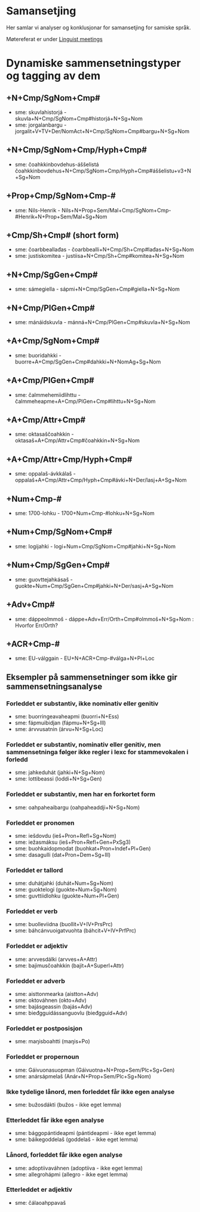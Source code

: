 Samansetjing
========



Her samlar vi analyser og konklusjonar for samansetjing for samiske språk.


Møtereferat er under [Linguist meetings](../../admin/meetings.html)




# Dynamiske sammensetningstyper og tagging av dem


## +N+Cmp/SgNom+Cmp#
* sme: skuvlahistorjá - skuvla+N+Cmp/SgNom+Cmp#historjá+N+Sg+Nom
* sme: jorgalanbargu - jorgalit+V+TV+Der/NomAct+N+Cmp/SgNom+Cmp#bargu+N+Sg+Nom




## +N+Cmp/SgNom+Cmp/Hyph+Cmp#
* sme: čoahkkinbovdehus-áššelistá čoahkkinbovdehus+N+Cmp/SgNom+Cmp/Hyph+Cmp#áššelistu+v3+N+Sg+Nom


## +Prop+Cmp/SgNom+Cmp-#
* sme: Nils-Henrik - Nils+N+Prop+Sem/Mal+Cmp/SgNom+Cmp-#Henrik+N+Prop+Sem/Mal+Sg+Nom


## +Cmp/Sh+Cmp#   (short form)
* sme: čoarbbeallađas - čoarbbealli+N+Cmp/Sh+Cmp#lađas+N+Sg+Nom
* sme: justiskomitea - justiisa+N+Cmp/Sh+Cmp#komitea+N+Sg+Nom


## +N+Cmp/SgGen+Cmp#
* sme: sámegiella - sápmi+N+Cmp/SgGen+Cmp#giella+N+Sg+Nom


## +N+Cmp/PlGen+Cmp#
* sme: mánáidskuvla - mánná+N+Cmp/PlGen+Cmp#skuvla+N+Sg+Nom


## +A+Cmp/SgNom+Cmp#
* sme: buoridahkki - buorre+A+Cmp/SgGen+Cmp#dahkki+N+NomAg+Sg+Nom




## +A+Cmp/PlGen+Cmp#
* sme: čalmmehemiidlihttu - čalmmeheapme+A+Cmp/PlGen+Cmp#lihttu+N+Sg+Nom


## +A+Cmp/Attr+Cmp#
* sme: oktasaščoahkkin - oktasaš+A+Cmp/Attr+Cmp#čoahkkin+N+Sg+Nom 


## +A+Cmp/Attr+Cmp/Hyph+Cmp#
* sme: oppalaš-ávkkálaš - oppalaš+A+Cmp/Attr+Cmp/Hyph+Cmp#ávki+N+Der/lasj+A+Sg+Nom


## +Num+Cmp-#
* sme: 1700-lohku - 1700+Num+Cmp-#lohku+N+Sg+Nom


## +Num+Cmp/SgNom+Cmp#
* sme: logijahki - logi+Num+Cmp/SgNom+Cmp#jahki+N+Sg+Nom


## +Num+Cmp/SgGen+Cmp#
* sme: guovttejahkásaš - guokte+Num+Cmp/SgGen+Cmp#jahki+N+Der/sasj+A+Sg+Nom


## +Adv+Cmp#
* sme: dáppeolmmoš - dáppe+Adv+Err/Orth+Cmp#olmmoš+N+Sg+Nom : Hvorfor Err/Orth?


## +ACR+Cmp-#
* sme: EU-válggain - EU+N+ACR+Cmp-#válga+N+Pl+Loc




## Eksempler på sammensetninger som ikke gir sammensetningsanalyse


###  Forleddet er substantiv, ikke nominativ eller genitiv
* sme: buorringeavaheapmi (buorri+N+Ess)
* sme: fápmuibidjan (fápmu+N+Sg+Ill)
* sme: árvvusatnin (árvu+N+Sg+Loc)


###  Forleddet er substantiv, nominativ eller genitiv, men sammensetninga følger ikke regler i lexc for stammevokalen i forledd
* sme: jahkeduhát (jahki+N+Sg+Nom)
* sme: lottibeassi (loddi+N+Sg+Gen)


###  Forleddet er substantiv, men har en forkortet form
* sme: oahpaheaibargu (oahpaheaddji+N+Sg+Nom)




###  Forleddet er pronomen
* sme: iešdovdu (ieš+Pron+Refl+Sg+Nom)
* sme: iežasmáksu (ieš+Pron+Refl+Gen+PxSg3)
* sme: buohkaidopmodat (buohkat+Pron+Indef+Pl+Gen)
* sme: dasagulli (dat+Pron+Dem+Sg+Ill)


###  Forleddet er tallord
* sme: duhátjahki (duhát+Num+Sg+Nom)
* sme: guoktelogi (guokte+Num+Sg+Nom)
* sme: guvttiidlohku (guokte+Num+Pl+Gen)


###  Forleddet er verb
* sme: buolleviidna (buollit+V+IV+PrsPrc)
* sme: báhcánvuoigatvuohta (báhcit+V+IV+PrfPrc)




###  Forleddet er adjektiv
* sme: arvvesdálki (arvves+A+Attr)
* sme: bajimusčoahkkin (bajit+A+Superl+Attr)


###  Forleddet er adverb
* sme: aisttonmearka (aistton+Adv)
* sme: oktováhnen (okto+Adv)
* sme: bajásgeassin (bajás+Adv)
* sme: bieđgguidássanguovlu (bieđgguid+Adv)


###  Forleddet er postposisjon
* sme: maŋisboahtti (maŋis+Po)


###  Forleddet er propernoun
* sme: Gáivuonasuopman (Gáivuotna+N+Prop+Sem/Plc+Sg+Gen)
* sme: anársápmelaš (Anár+N+Prop+Sem/Plc+Sg+Nom)


###  Ikke tydelige lånord, men forleddet får ikke egen analyse
* sme: bužosdákti (bužos - ikke eget lemma)


###  Etterleddet får ikke egen analyse
* sme: bággopántideapmi (pántideapmi - ikke eget lemma)
* sme: báikegoddelaš (goddelaš - ikke eget lemma)




###  Lånord, forleddet får ikke egen analyse
* sme: adoptiivaváhnen (adoptiiva - ikke eget lemma)
* sme: allegrohápmi (allegro - ikke eget lemma)


###  Etterleddet er adjektiv
* sme: čálaoahppavaš 
